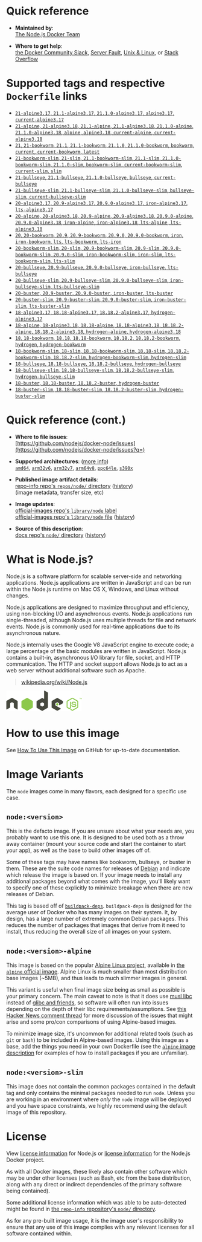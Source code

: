 <!--

********************************************************************************

WARNING:

    DO NOT EDIT "node/README.md"

    IT IS AUTO-GENERATED

    (from the other files in "node/" combined with a set of templates)

********************************************************************************

-->

# Quick reference

-	**Maintained by**:  
	[The Node.js Docker Team](https://github.com/nodejs/docker-node)

-	**Where to get help**:  
	[the Docker Community Slack](https://dockr.ly/comm-slack), [Server Fault](https://serverfault.com/help/on-topic), [Unix & Linux](https://unix.stackexchange.com/help/on-topic), or [Stack Overflow](https://stackoverflow.com/help/on-topic)

# Supported tags and respective `Dockerfile` links

-	[`21-alpine3.17`, `21.1-alpine3.17`, `21.1.0-alpine3.17`, `alpine3.17`, `current-alpine3.17`](https://github.com/nodejs/docker-node/blob/62c2e3cfb17ba8d9167b0daebbff9ea5ecaef6e4/21/alpine3.17/Dockerfile)
-	[`21-alpine`, `21-alpine3.18`, `21.1-alpine`, `21.1-alpine3.18`, `21.1.0-alpine`, `21.1.0-alpine3.18`, `alpine`, `alpine3.18`, `current-alpine`, `current-alpine3.18`](https://github.com/nodejs/docker-node/blob/62c2e3cfb17ba8d9167b0daebbff9ea5ecaef6e4/21/alpine3.18/Dockerfile)
-	[`21`, `21-bookworm`, `21.1`, `21.1-bookworm`, `21.1.0`, `21.1.0-bookworm`, `bookworm`, `current`, `current-bookworm`, `latest`](https://github.com/nodejs/docker-node/blob/62c2e3cfb17ba8d9167b0daebbff9ea5ecaef6e4/21/bookworm/Dockerfile)
-	[`21-bookworm-slim`, `21-slim`, `21.1-bookworm-slim`, `21.1-slim`, `21.1.0-bookworm-slim`, `21.1.0-slim`, `bookworm-slim`, `current-bookworm-slim`, `current-slim`, `slim`](https://github.com/nodejs/docker-node/blob/62c2e3cfb17ba8d9167b0daebbff9ea5ecaef6e4/21/bookworm-slim/Dockerfile)
-	[`21-bullseye`, `21.1-bullseye`, `21.1.0-bullseye`, `bullseye`, `current-bullseye`](https://github.com/nodejs/docker-node/blob/62c2e3cfb17ba8d9167b0daebbff9ea5ecaef6e4/21/bullseye/Dockerfile)
-	[`21-bullseye-slim`, `21.1-bullseye-slim`, `21.1.0-bullseye-slim`, `bullseye-slim`, `current-bullseye-slim`](https://github.com/nodejs/docker-node/blob/62c2e3cfb17ba8d9167b0daebbff9ea5ecaef6e4/21/bullseye-slim/Dockerfile)
-	[`20-alpine3.17`, `20.9-alpine3.17`, `20.9.0-alpine3.17`, `iron-alpine3.17`, `lts-alpine3.17`](https://github.com/nodejs/docker-node/blob/62c2e3cfb17ba8d9167b0daebbff9ea5ecaef6e4/20/alpine3.17/Dockerfile)
-	[`20-alpine`, `20-alpine3.18`, `20.9-alpine`, `20.9-alpine3.18`, `20.9.0-alpine`, `20.9.0-alpine3.18`, `iron-alpine`, `iron-alpine3.18`, `lts-alpine`, `lts-alpine3.18`](https://github.com/nodejs/docker-node/blob/62c2e3cfb17ba8d9167b0daebbff9ea5ecaef6e4/20/alpine3.18/Dockerfile)
-	[`20`, `20-bookworm`, `20.9`, `20.9-bookworm`, `20.9.0`, `20.9.0-bookworm`, `iron`, `iron-bookworm`, `lts`, `lts-bookworm`, `lts-iron`](https://github.com/nodejs/docker-node/blob/62c2e3cfb17ba8d9167b0daebbff9ea5ecaef6e4/20/bookworm/Dockerfile)
-	[`20-bookworm-slim`, `20-slim`, `20.9-bookworm-slim`, `20.9-slim`, `20.9.0-bookworm-slim`, `20.9.0-slim`, `iron-bookworm-slim`, `iron-slim`, `lts-bookworm-slim`, `lts-slim`](https://github.com/nodejs/docker-node/blob/62c2e3cfb17ba8d9167b0daebbff9ea5ecaef6e4/20/bookworm-slim/Dockerfile)
-	[`20-bullseye`, `20.9-bullseye`, `20.9.0-bullseye`, `iron-bullseye`, `lts-bullseye`](https://github.com/nodejs/docker-node/blob/62c2e3cfb17ba8d9167b0daebbff9ea5ecaef6e4/20/bullseye/Dockerfile)
-	[`20-bullseye-slim`, `20.9-bullseye-slim`, `20.9.0-bullseye-slim`, `iron-bullseye-slim`, `lts-bullseye-slim`](https://github.com/nodejs/docker-node/blob/62c2e3cfb17ba8d9167b0daebbff9ea5ecaef6e4/20/bullseye-slim/Dockerfile)
-	[`20-buster`, `20.9-buster`, `20.9.0-buster`, `iron-buster`, `lts-buster`](https://github.com/nodejs/docker-node/blob/62c2e3cfb17ba8d9167b0daebbff9ea5ecaef6e4/20/buster/Dockerfile)
-	[`20-buster-slim`, `20.9-buster-slim`, `20.9.0-buster-slim`, `iron-buster-slim`, `lts-buster-slim`](https://github.com/nodejs/docker-node/blob/62c2e3cfb17ba8d9167b0daebbff9ea5ecaef6e4/20/buster-slim/Dockerfile)
-	[`18-alpine3.17`, `18.18-alpine3.17`, `18.18.2-alpine3.17`, `hydrogen-alpine3.17`](https://github.com/nodejs/docker-node/blob/6c20762ebfb6ab35c874c4fe540a55ab8fd6c49d/18/alpine3.17/Dockerfile)
-	[`18-alpine`, `18-alpine3.18`, `18.18-alpine`, `18.18-alpine3.18`, `18.18.2-alpine`, `18.18.2-alpine3.18`, `hydrogen-alpine`, `hydrogen-alpine3.18`](https://github.com/nodejs/docker-node/blob/6c20762ebfb6ab35c874c4fe540a55ab8fd6c49d/18/alpine3.18/Dockerfile)
-	[`18`, `18-bookworm`, `18.18`, `18.18-bookworm`, `18.18.2`, `18.18.2-bookworm`, `hydrogen`, `hydrogen-bookworm`](https://github.com/nodejs/docker-node/blob/bdf5edb771596f7e3998ff318c3098850261b17b/18/bookworm/Dockerfile)
-	[`18-bookworm-slim`, `18-slim`, `18.18-bookworm-slim`, `18.18-slim`, `18.18.2-bookworm-slim`, `18.18.2-slim`, `hydrogen-bookworm-slim`, `hydrogen-slim`](https://github.com/nodejs/docker-node/blob/bdf5edb771596f7e3998ff318c3098850261b17b/18/bookworm-slim/Dockerfile)
-	[`18-bullseye`, `18.18-bullseye`, `18.18.2-bullseye`, `hydrogen-bullseye`](https://github.com/nodejs/docker-node/blob/bdf5edb771596f7e3998ff318c3098850261b17b/18/bullseye/Dockerfile)
-	[`18-bullseye-slim`, `18.18-bullseye-slim`, `18.18.2-bullseye-slim`, `hydrogen-bullseye-slim`](https://github.com/nodejs/docker-node/blob/bdf5edb771596f7e3998ff318c3098850261b17b/18/bullseye-slim/Dockerfile)
-	[`18-buster`, `18.18-buster`, `18.18.2-buster`, `hydrogen-buster`](https://github.com/nodejs/docker-node/blob/bdf5edb771596f7e3998ff318c3098850261b17b/18/buster/Dockerfile)
-	[`18-buster-slim`, `18.18-buster-slim`, `18.18.2-buster-slim`, `hydrogen-buster-slim`](https://github.com/nodejs/docker-node/blob/bdf5edb771596f7e3998ff318c3098850261b17b/18/buster-slim/Dockerfile)

# Quick reference (cont.)

-	**Where to file issues**:  
	[https://github.com/nodejs/docker-node/issues](https://github.com/nodejs/docker-node/issues?q=)

-	**Supported architectures**: ([more info](https://github.com/docker-library/official-images#architectures-other-than-amd64))  
	[`amd64`](https://hub.docker.com/r/amd64/node/), [`arm32v6`](https://hub.docker.com/r/arm32v6/node/), [`arm32v7`](https://hub.docker.com/r/arm32v7/node/), [`arm64v8`](https://hub.docker.com/r/arm64v8/node/), [`ppc64le`](https://hub.docker.com/r/ppc64le/node/), [`s390x`](https://hub.docker.com/r/s390x/node/)

-	**Published image artifact details**:  
	[repo-info repo's `repos/node/` directory](https://github.com/docker-library/repo-info/blob/master/repos/node) ([history](https://github.com/docker-library/repo-info/commits/master/repos/node))  
	(image metadata, transfer size, etc)

-	**Image updates**:  
	[official-images repo's `library/node` label](https://github.com/docker-library/official-images/issues?q=label%3Alibrary%2Fnode)  
	[official-images repo's `library/node` file](https://github.com/docker-library/official-images/blob/master/library/node) ([history](https://github.com/docker-library/official-images/commits/master/library/node))

-	**Source of this description**:  
	[docs repo's `node/` directory](https://github.com/docker-library/docs/tree/master/node) ([history](https://github.com/docker-library/docs/commits/master/node))

# What is Node.js?

Node.js is a software platform for scalable server-side and networking applications. Node.js applications are written in JavaScript and can be run within the Node.js runtime on Mac OS X, Windows, and Linux without changes.

Node.js applications are designed to maximize throughput and efficiency, using non-blocking I/O and asynchronous events. Node.js applications run single-threaded, although Node.js uses multiple threads for file and network events. Node.js is commonly used for real-time applications due to its asynchronous nature.

Node.js internally uses the Google V8 JavaScript engine to execute code; a large percentage of the basic modules are written in JavaScript. Node.js contains a built-in, asynchronous I/O library for file, socket, and HTTP communication. The HTTP and socket support allows Node.js to act as a web server without additional software such as Apache.

> [wikipedia.org/wiki/Node.js](https://en.wikipedia.org/wiki/Node.js)

![logo](https://raw.githubusercontent.com/docker-library/docs/01c12653951b2fe592c1f93a13b4e289ada0e3a1/node/logo.png)

# How to use this image

See [How To Use This Image](https://github.com/nodejs/docker-node/blob/master/README.md#how-to-use-this-image) on GitHub for up-to-date documentation.

# Image Variants

The `node` images come in many flavors, each designed for a specific use case.

## `node:<version>`

This is the defacto image. If you are unsure about what your needs are, you probably want to use this one. It is designed to be used both as a throw away container (mount your source code and start the container to start your app), as well as the base to build other images off of.

Some of these tags may have names like bookworm, bullseye, or buster in them. These are the suite code names for releases of [Debian](https://wiki.debian.org/DebianReleases) and indicate which release the image is based on. If your image needs to install any additional packages beyond what comes with the image, you'll likely want to specify one of these explicitly to minimize breakage when there are new releases of Debian.

This tag is based off of [`buildpack-deps`](https://hub.docker.com/_/buildpack-deps/). `buildpack-deps` is designed for the average user of Docker who has many images on their system. It, by design, has a large number of extremely common Debian packages. This reduces the number of packages that images that derive from it need to install, thus reducing the overall size of all images on your system.

## `node:<version>-alpine`

This image is based on the popular [Alpine Linux project](https://alpinelinux.org), available in [the `alpine` official image](https://hub.docker.com/_/alpine). Alpine Linux is much smaller than most distribution base images (~5MB), and thus leads to much slimmer images in general.

This variant is useful when final image size being as small as possible is your primary concern. The main caveat to note is that it does use [musl libc](https://musl.libc.org) instead of [glibc and friends](https://www.etalabs.net/compare_libcs.html), so software will often run into issues depending on the depth of their libc requirements/assumptions. See [this Hacker News comment thread](https://news.ycombinator.com/item?id=10782897) for more discussion of the issues that might arise and some pro/con comparisons of using Alpine-based images.

To minimize image size, it's uncommon for additional related tools (such as `git` or `bash`) to be included in Alpine-based images. Using this image as a base, add the things you need in your own Dockerfile (see the [`alpine` image description](https://hub.docker.com/_/alpine/) for examples of how to install packages if you are unfamiliar).

## `node:<version>-slim`

This image does not contain the common packages contained in the default tag and only contains the minimal packages needed to run `node`. Unless you are working in an environment where *only* the `node` image will be deployed and you have space constraints, we highly recommend using the default image of this repository.

# License

View [license information](https://github.com/nodejs/node/blob/master/LICENSE) for Node.js or [license information](https://github.com/nodejs/docker-node/blob/master/LICENSE) for the Node.js Docker project.

As with all Docker images, these likely also contain other software which may be under other licenses (such as Bash, etc from the base distribution, along with any direct or indirect dependencies of the primary software being contained).

Some additional license information which was able to be auto-detected might be found in [the `repo-info` repository's `node/` directory](https://github.com/docker-library/repo-info/tree/master/repos/node).

As for any pre-built image usage, it is the image user's responsibility to ensure that any use of this image complies with any relevant licenses for all software contained within.
